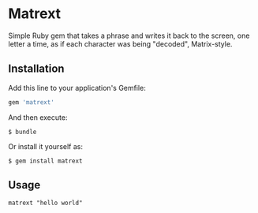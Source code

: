 # Matrext

Simple Ruby gem that takes a phrase and writes it back to the screen, one letter a time, as if each character was being "decoded", Matrix-style.

## Installation

Add this line to your application's Gemfile:

```ruby
gem 'matrext'
```

And then execute:

    $ bundle

Or install it yourself as:

    $ gem install matrext

## Usage

`matrext "hello world"`